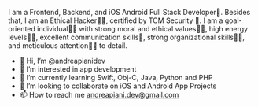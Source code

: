 
I am a Frontend, Backend, and iOS Android Full Stack Developer🎡. Besides that, I am an Ethical Hacker👩‍🎓, certified by TCM Security 🎯. I am a goal-oriented individual👩‍💻 with strong moral and ethical values🙇‍♀️, high energy levels🤹‍♀️, excellent communication skills👐, strong organizational skills👮‍♀️, and meticulous attention🕵️‍♀️ to detail.

- 👋 Hi, I’m @andreapianidev
- 👀 I’m interested in app development
- 🌱 I’m currently learning Swift, Obj-C, Java, Python and PHP
- 💞️ I’m looking to collaborate on iOS and Android App Projects
- 📫 How to reach me andreapiani.dev@gmail.com
<!---
andreapianidev/andreapianidev is a ✨ special ✨ repository because its `README.md` (this file) appears on your GitHub profile.
You can click the Preview link to take a look at your changes.
--->
